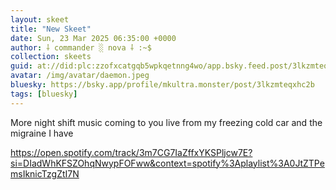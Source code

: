 ```yaml
---
layout: skeet
title: "New Skeet"
date: Sun, 23 Mar 2025 06:35:00 +0000
author: ⸸ commander ░ nova ⸸ :~$
collection: skeets
guid: at://did:plc:zzofxcatgqb5wpkqetnng4wo/app.bsky.feed.post/3lkzmteqxhc2b
avatar: /img/avatar/daemon.jpeg
bluesky: https://bsky.app/profile/mkultra.monster/post/3lkzmteqxhc2b
tags: [bluesky]
---
```


More night shift music coming to you live from my freezing cold car and the migraine I have 

<a href="https://open.spotify.com/track/3m7CG7IaZffxYKSPljcw7E?si=DIadWhKFSZOhqNwypFOFww&context=spotify%3Aplaylist%3A0JtZTPemsIknicTzgZtI7N" target="_blank">https://open.spotify.com/track/3m7CG7IaZffxYKSPljcw7E?si=DIadWhKFSZOhqNwypFOFww&context=spotify%3Aplaylist%3A0JtZTPemsIknicTzgZtI7N</a>

